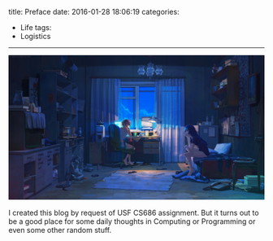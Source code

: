 title: Preface
date: 2016-01-28 18:06:19
categories:
- Life
tags:
- Logistics
---


![友だち - ArseniXC from Pixiv](/images/28865167_p0.jpg)

I created this blog by request of USF CS686 assignment. But it turns out to be a good place for some daily thoughts in Computing or Programming or even some other random stuff.

